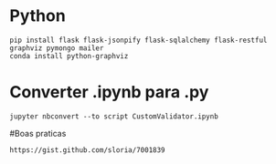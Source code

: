 # Python

```
pip install flask flask-jsonpify flask-sqlalchemy flask-restful graphviz pymongo mailer
conda install python-graphviz
```

# Converter .ipynb para .py


```
jupyter nbconvert --to script CustomValidator.ipynb
```

#Boas praticas
```
https://gist.github.com/sloria/7001839
```
